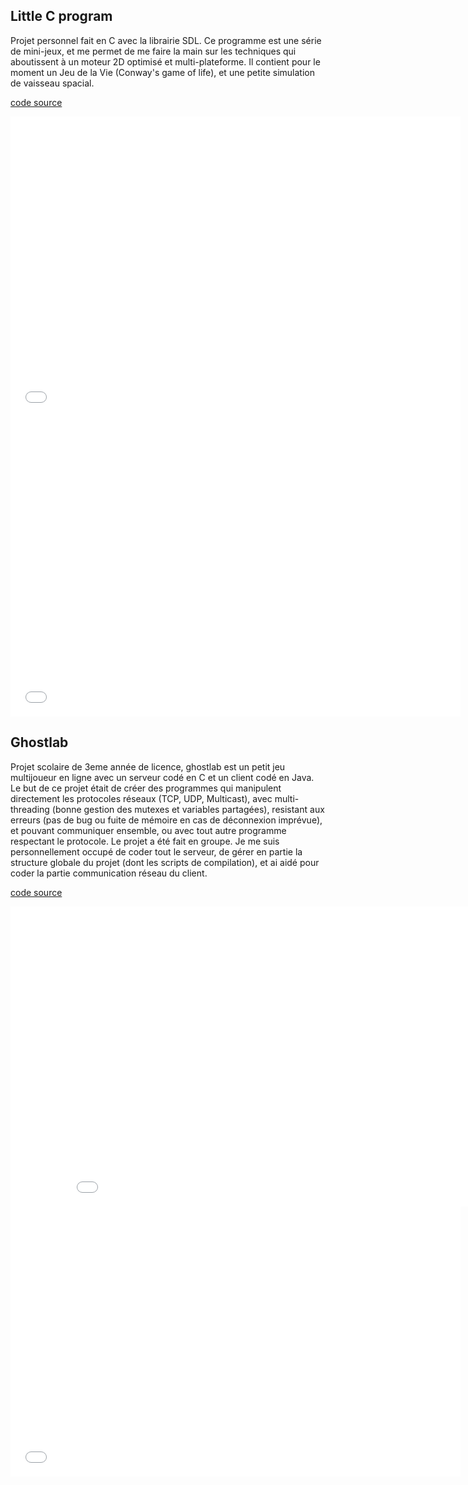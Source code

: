 ## Little C program

Projet personnel fait en C avec la librairie SDL. Ce programme est une série de mini-jeux, et me permet de me faire la main sur les techniques qui aboutissent à un moteur 2D optimisé et multi-plateforme.
Il contient pour le moment un Jeu de la Vie (Conway's game of life), et une petite simulation de vaisseau spacial.

[code source](https://github.com/paul-gangneux/little-c-program)

<iframe width="720" height="480" src="vids/gameoflife.mp4" frameborder="0"> </iframe>

<iframe width="720" height="480" src="vids/space.mp4" frameborder="0"> </iframe>


## Ghostlab

Projet scolaire de 3eme année de licence, ghostlab est un petit jeu multijoueur en ligne avec un serveur codé en C et un client codé en Java. Le but de ce projet était de créer des programmes qui manipulent directement les protocoles réseaux (TCP, UDP, Multicast), avec multi-threading (bonne gestion des mutexes et variables partagées), resistant aux erreurs (pas de bug ou fuite de mémoire en cas de déconnexion imprévue), et pouvant communiquer ensemble, ou avec tout autre programme respectant le protocole.
Le projet a été fait en groupe. Je me suis personnellement occupé de coder tout le serveur, de gérer en partie la structure globale du projet (dont les scripts de compilation), et ai aidé pour coder la partie communication réseau du client.

[code source](https://github.com/paul-gangneux/ghostlab)

<iframe width="900" height="480" src="pics/ghostlab2.png" frameborder="0"> </iframe>

<iframe width="720" height="432" src="pics/ghostlab1.png" frameborder="0"> </iframe>